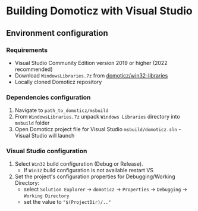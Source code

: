 # Building Domoticz with Visual Studio

## Environment configuration

### Requirements
- Visual Studio Community Edition version 2019 or higher (2022 recommended)
- Download `WindowsLibraries.7z` from [domoticz/win32-libraries](https://github.com/domoticz/win32-libraries)
- Locally cloned Domoticz repository

### Dependencies configuration
1. Navigate to `path_to_domoticz/msbuild`
2. From `WindowsLibraries.7z` unpack `Windows Libraries` directory into `msbuild` folder
3. Open Domoticz project file for Visual Studio `msbuild/domoticz.sln` - Visual Studio will launch

### Visual Studio configuration

1. Select `Win32` build configuration (Debug or Release).
    - If `Win32` build configuration is not available restart VS
2. Set the project's configuration properties for Debugging/Working Directory:
    - select `Solution Explorer` -> `domoticz` -> `Properties` -> `Debugging` -> `Working Directory`
    - set the value to `"$(ProjectDir)/.."`
